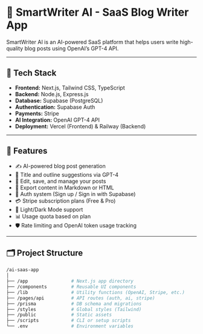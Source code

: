# 🧠 SmartWriter AI - SaaS Blog Writer App

SmartWriter AI is an AI-powered SaaS platform that helps users write high-quality blog posts using OpenAI’s GPT-4 API.

---

## 🚀 Tech Stack

- **Frontend:** Next.js, Tailwind CSS, TypeScript
- **Backend:** Node.js, Express.js
- **Database:** Supabase (PostgreSQL)
- **Authentication:** Supabase Auth
- **Payments:** Stripe
- **AI Integration:** OpenAI GPT-4 API
- **Deployment:** Vercel (Frontend) & Railway (Backend)

---

## 🧩 Features

- ✍️ AI-powered blog post generation
- 🧠 Title and outline suggestions via GPT-4
- 📝 Edit, save, and manage your posts
- 🧾 Export content in Markdown or HTML
- 🔐 Auth system (Sign up / Sign in with Supabase)
- 💳 Stripe subscription plans (Free & Pro)
- 🌙 Light/Dark Mode support
- 📊 Usage quota based on plan
- 🛡️ Rate limiting and OpenAI token usage tracking

---

## 🗂️ Project Structure

```bash
/ai-saas-app
│
├── /app                # Next.js app directory
├── /components         # Reusable UI components
├── /lib                # Utility functions (OpenAI, Stripe, etc.)
├── /pages/api          # API routes (auth, ai, stripe)
├── /prisma             # DB schema and migrations
├── /styles             # Global styles (Tailwind)
├── /public             # Static assets
├── /scripts            # CLI or setup scripts
└── .env                # Environment variables
